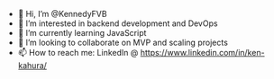 - 👋 Hi, I’m @KennedyFVB
- 👀 I’m interested in backend development and DevOps
- 🌱 I’m currently learning JavaScript
- 💞️ I’m looking to collaborate on MVP and scaling projects
- 📫 How to reach me: LinkedIn @ https://www.linkedin.com/in/ken-kahura/

<!---
KennedyFVB/KennedyFVB is a ✨ special ✨ repository because its `README.md` (this file) appears on your GitHub profile.
You can click the Preview link to take a look at your changes.
--->
